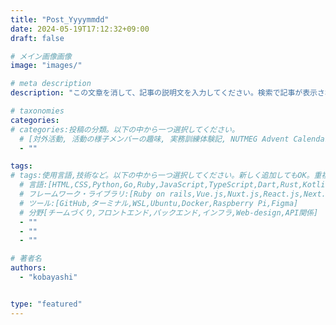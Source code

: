 ```yaml
---
title: "Post_Yyyymmdd"
date: 2024-05-19T17:12:32+09:00
draft: false

# メイン画像画像
image: "images/"

# meta description
description: "この文章を消して、記事の説明文を入力してください。検索で記事が表示された時に出てくる文章です。"

# taxonomies
categories:
# categories:投稿の分類。以下の中から一つ選択してください。
  # [対外活動, 活動の様子メンバーの趣味, 実務訓練体験記, NUTMEG Advent Calendar 2023]
  - ""

tags:
# tags:使用言語,技術など。以下の中から一つ選択してください。新しく追加してもOK。重複に注意！
  # 言語:[HTML,CSS,Python,Go,Ruby,JavaScript,TypeScript,Dart,Rust,Kotlin,Swift]
  # フレームワーク・ライブラリ:[Ruby on rails,Vue.js,Nuxt.js,React.js,Next.js,Gin,Flluter]
  # ツール:[GitHub,ターミナル,WSL,Ubuntu,Docker,Raspberry Pi,Figma]
  # 分野[チームづくり,フロントエンド,バックエンド,インフラ,Web-design,API関係]
  - ""
  - ""
  - ""

# 著者名
authors:
  - "kobayashi"


type: "featured"
---
```

